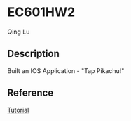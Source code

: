 # EC601HW2

Qing Lu

## Description 
Built an IOS Application - "Tap Pikachu!" 

## Reference 

[Tutorial](https://www.raywenderlich.com/143771)



